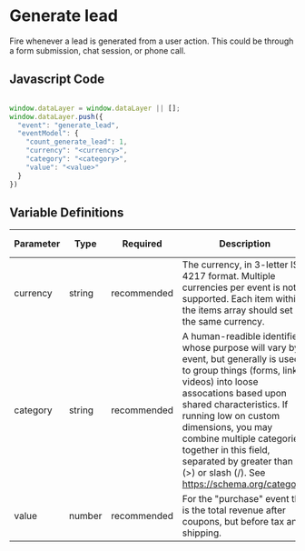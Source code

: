 # Generate lead

Fire whenever a lead is generated from a user action. This could be through a form submission, chat session, or phone call.

## Javascript Code
```js

window.dataLayer = window.dataLayer || []; 
window.dataLayer.push({
  "event": "generate_lead",
  "eventModel": {
    "count_generate_lead": 1,
    "currency": "<currency>",
    "category": "<category>",
    "value": "<value>"
  }
})
```

## Variable Definitions
|Parameter|Type|Required|Description|Example|Pattern|Min Length|Max Length|
| --- | --- | --- | --- | --- | --- | --- | --- |
|currency|string|recommended|The currency, in 3-letter ISO 4217 format. Multiple currencies per event is not supported. Each item within the items array should set the same currency.|USD|
|category|string|recommended|A human-readible identifier whose purpose will vary by event, but generally is used to group things (forms, links, videos) into loose assocations based upon shared characteristics. If running low on custom dimensions, you may combine multiple categories together in this field, separated by greater than (>) or slash (/). See https://schema.org/category.|qualified|
|value|number|recommended|For the "purchase" event this is the total revenue after coupons, but before tax and shipping.|100|